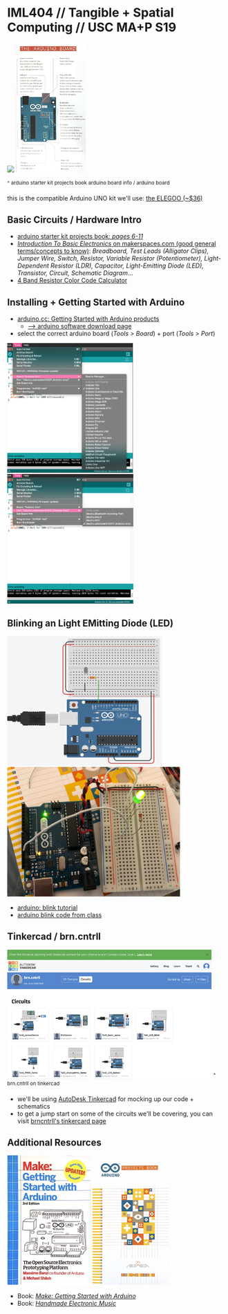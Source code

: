 # IML404 // Tangible + Spatial Computing // USC MA+P S19   
<p float="left">
  <img src="https://store-cdn.arduino.cc/usa/catalog/product/cache/1/image/1040x660/604a3538c15e081937dbfbd20aa60aad/a/0/a000066_featured_5.jpg" height="300" />  <img src="https://github.com/johnbcarpenter/USC_IML404_IMAGES/blob/master/images/arduino_projects_book_board.png" height="300" />  
</p>
<sup>^ arduino starter kit projects book arduino board info / arduino board</sup>

this is the compatible Arduino UNO kit we'll use: [the ELEGOO (~$36)](https://www.amazon.com/ELEGOO-Project-Tutorial-Controller-Projects/dp/B01D8KOZF4)

## Basic Circuits / Hardware Intro
- [arduino starter kit projects book: _pages 6-11_](https://github.com/johnbcarpenter/USC_IML404_IMAGES/blob/master/images/arduino_projects_book_6-11.pdf)
- [_Introduction To Basic Electronics_ on makerspaces.com (good general terms/concepts to know)](https://www.makerspaces.com/basic-electronics/): _Breadboard, Test Leads (Alligator Clips), Jumper Wire, Switch, Resistor, Variable Resistor (Potentiometer), Light-Dependent Resistor (LDR), Capacitor, Light-Emitting Diode (LED), Transistor, Circuit, Schematic Diagram_...
- [4 Band Resistor Color Code Calculator](https://www.digikey.com/en/resources/conversion-calculators/conversion-calculator-resistor-color-code-4-band)

## Installing + Getting Started with Arduino
- [arduino.cc: Getting Started with Arduino products](https://www.arduino.cc/en/Guide/HomePage)
  - [--> arduino software download page](https://www.arduino.cc/en/main/software)
- select the correct arduino board (_Tools > Board_) + port (_Tools > Port_)
<p float="left">
  <img src="https://github.com/johnbcarpenter/USC_IML404_IMAGES/blob/master/images/arduino_board.png" height="300" />
  <img src="https://github.com/johnbcarpenter/USC_IML404_IMAGES/blob/master/images/arduino_port.png" height="300" /> 
</p>  

## Blinking an Light EMitting Diode (LED)
<p float="left">
  <img src="https://github.com/johnbcarpenter/USC_IML404_IMAGES/blob/master/images/arduino_tinkercad_blink.png" height="300" />  <img src="https://github.com/johnbcarpenter/USC_IML404_IMAGES/blob/master/images/arduino_tut1.jpeg" height="300" />
</p>

- [arduino: blink tutorial](https://www.arduino.cc/en/tutorial/blink)
- [arduino blink code from class](https://github.com/johnbcarpenter/USC_IML404/tree/master/CODE/ARDUINO/Tut1_LED_blink)

## Tinkercad / brn.cntrll
<img src="https://github.com/johnbcarpenter/USC_IML404_IMAGES/blob/master/images/brncntrll_tinkercad.png" height="300" />  
<sup>^ brn.cntrll on tinkercad</sup>

- we'll be using [AutoDesk Tinkercad](https://www.tinkercad.com) for mocking up our code + schematics 
- to get a jump start on some of the circuits we'll be covering, you can visit [brncntrll's tinkercard page](https://www.tinkercad.com/users/8wg8XK0ojGD-brncntrll?category=circuits&sort=likes&view_mode=default)

## Additional Resources
<p float="left">
  <img src="https://github.com/johnbcarpenter/USC_IML404_IMAGES/blob/master/images/arduino_make_getting_started_book.png" height="300" /> <img src="https://github.com/johnbcarpenter/USC_IML404_IMAGES/blob/master/images/arduino_projects_book.png" height="300" /> 
</p>  

- Book: [_Make: Getting Started with Arduino_](https://www.amazon.com/Getting-Started-Arduino-Electronics-Prototyping/dp/1449363334)
- Book: [_Handmade Electronic Music_](https://www.amazon.com/Handmade-Electronic-Music-Hardware-Hacking/dp/036721010X)
